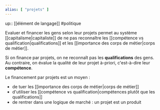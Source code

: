 ```yaml
---
alias: [ "projets" ]
---
```

up:: [[élément de langage]]
#politique 

Evaluer et financer les gens selon leur projets permet au système [[capitalisme|capitaliste]] de ne pas reconnaître les [[compétence vs qualification|qualifications]] et les [[importance des corps de métier|corps de métier]].

Si on finance par projets, on ne reconnaît pas les **qualifications** des gens. Au contraire, on évalue la qualité de leur projet à-priori, c'est-à-dire leur **compétence**.

Le financement par projets est un moyen :
- de tuer les [[importance des corps de métier|corps de métier]]
- d'utiliser les [[compétence vs qualification|compétences plutôt que les qualifications]]
- de rentrer dans une logique de marché : un projet est un produit


